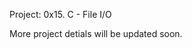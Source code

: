 Project: 0x15. C - File I/O

More project detials will be updated soon.
<!-- ------------------------------------ -->